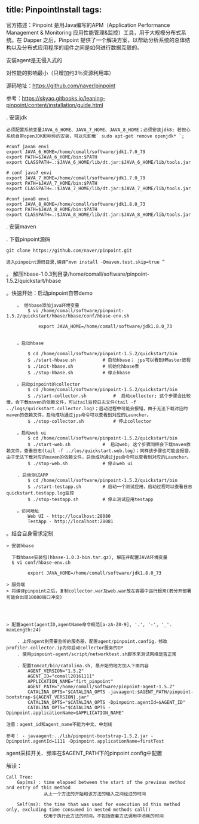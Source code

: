 title: PinpointInstall
tags:
---

官方描述：Pinpoint 是用Java编写的APM（Application Performance Management & Monitoring 应用性能管理&监控）工具，用于大规模分布式系统。在 Dapper 之后，Pinpoint 提供了一个解决方案，以帮助分析系统的总体结构以及分布式应用程序的组件之间是如何进行数据互联的。

安装agent是无侵入式的

对性能的影响最小（只增加约3％资源利用率）

源码地址：https://github.com/naver/pinpoint

参考：https://skyao.gitbooks.io/leaning-pinpoint/content/installation/guide.html

. 安装jdk
	
	必须配置系统变量JAVA_6_HOME、JAVA_7_HOME、JAVA_8_HOME；必须安装jdk8; 若担心系统自带openJDK影响你的安装，可以先卸载` sudo apt-get remove openjdk* `;
	
	#conf java6 envi
	export JAVA_6_HOME=/home/comall/software/jdk1.7.0_79
	export PATH=$JAVA_6_HOME/bin:$PATH
	export CLASSPATH=.:$JAVA_6_HOME/lib/dt.jar:$JAVA_6_HOME/lib/tools.jar

	# conf java7 envi
	export JAVA_7_HOME=/home/comall/software/jdk1.7.0_79
	export PATH=$JAVA_7_HOME/bin:$PATH
	export CLASSPATH=.:$JAVA_7_HOME/lib/dt.jar:$JAVA_7_HOME/lib/tools.jar

	#conf java8 envi
	export JAVA_8_HOME=/home/comall/software/jdk1.8.0_73
	export PATH=$JAVA_8_HOME/bin:$PATH
	export CLASSPATH=.:$JAVA_8_HOME/lib/dt.jar:$JAVA_8_HOME/lib/tools.jar

. 安装maven


. 下载pinpoint源码
	
	git clone https://github.com/naver/pinpoint.git

	进入pinpoint源码目录,编译“mvn install -Dmaven.test.skip=true ”


。 解压hbase-1.0.3到目录/home/comall/software/pinpoint-1.5.2/quickstart/hbase

。快速开始：启动pinpoint自带demo

		。 给hbase添加java环境变量
			$ vi /home/comall/software/pinpoint-1.5.2/quickstart/hbase/hbase/conf/hbase-env.sh
			
				export JAVA_HOME=/home/comall/software/jdk1.8.0_73


		。启动hbase

			$ cd /home/comall/software/pinpoint-1.5.2/quickstart/bin
			$ ./start-hbase.sh 			# 启动hbase； jps可以看到HMaster进程
			$ ./init-hbase.sh 			# 初始化hbase表
			$ ./stop-hbase.sh 			# 停止hbase

		。启动pinpoint的collector
			$ cd /home/comall/software/pinpoint-1.5.2/quickstart/bin
			$ ./start-collector.sh 			#  启动collector; 这个步骤会比较慢，会下载maven的依赖文件，可以tail监控日志文件(tail -f ../logs/quickstart.collector.log)；启动过程中可能会报错，由于无法下载对应的maven的依赖文件，启动成功通过jps命令可以查看到对应的Launcher。
			$ ./stop-collector.sh 			# 停止collector

		。启动web ui
			$ cd /home/comall/software/pinpoint-1.5.2/quickstart/bin
			$ ./start-web.sh 			#  启动web; 这个步骤同样会下载maven依赖文件，查看日志(tail -f ../los/quickstart.web.log)；同样该步骤也可能会报错，由于无法下载对应的maven的依赖文件，启动成功通过jps命令可以查看到对应的Launcher。
			$ ./stop-web.sh 			# 停止web ui

		. 启动测试APP
			$ cd /home/comall/software/pinpoint-1.5.2/quickstart/bin
			$ ./start-testapp.sh 		# 启动一个测试应用，启动过程可以查看日志quickstart.testapp.log监控
			$ ./stop-testapp.sh 		# 停止测试应用testapp

		。访问地址
			Web UI - http://localhost:28080
			TestApp - http://localhost:28081


。结合自身需求定制

	> 安装hbase

	  下载hbase安装包(hbase-1.0.3-bin.tar.gz), 解压并配置JAVA环境变量
	  $ vi conf/hbase-env.sh

	  		export JAVA_HOME=/home/comall/software/jdk1.8.0_73

	> 服务端
	> 将编译pinpoint之后，复制collector.war及web.war放在容器中运行起来(若分开部署可能会出现10080端口冲突)

	


	> 配置agent(agentID,agentName命令规范[a-zA-Z0-9], '.', '-', '_'. maxLength:24)

		. 上传agent到需要监听的服务器，配置agent/pinpoint.config，修改profiler.collector.ip为你启动collector服务的IP
		. 使用pinpoint-agent/script/networktest.sh脚本来测试网络是否正常

		. 配置tomcat/bin/catalina.sh, 最开始的地方加入下面内容
			AGENT_VERSION="1.5.2"
			AGENT_ID="comall20161111"
			APPLICATION_NAME="firt_pinpoint"
			AGENT_PATH="/home/comall/software/pinpoint-agent-1.5.2"
			CATALINA_OPTS="$CATALINA_OPTS -javaagent:$AGENT_PATH/pinpoint-bootstrap-${AGENT_VERSION}.jar"
			CATALINA_OPTS="$CATALINA_OPTS -Dpinpoint.agentId=$AGENT_ID"
			CATALINA_OPTS="$CATALINA_OPTS -Dpinpoint.applicationName=$APPLICATION_NAME"
	
	注意：agent_id和agent_name不能为中文、中划线

	参考：	- javaagent:../lib/pinpoint-bootstrap-1.5.2.jar -Dpinpoint.agentId=1111 -Dpinpoint.applicationName=firstTest
agent采样开关、频率在$AGENT_PATH下的pinpoint.config中配置

解读：

	Call Tree:
		Gap(ms) : time elapsed between the start of the previous method and entry of this method
				  从上一个方法的开始和该方法的输入之间经过的时间
				  
		Self(ms): the time that was used for execution od this method only, excluding time consumed in nested methods call()
				  仅用于执行此方法的时间，不包括嵌套方法调用中消耗的时间








